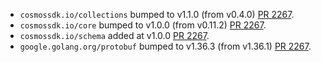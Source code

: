 * `cosmossdk.io/collections` bumped to v1.1.0 (from v0.4.0) [PR 2267](https://github.com/provenance-io/provenance/pull/2267).
* `cosmossdk.io/core` bumped to v1.0.0 (from v0.11.2) [PR 2267](https://github.com/provenance-io/provenance/pull/2267).
* `cosmossdk.io/schema` added at v1.0.0 [PR 2267](https://github.com/provenance-io/provenance/pull/2267).
* `google.golang.org/protobuf` bumped to v1.36.3 (from v1.36.1) [PR 2267](https://github.com/provenance-io/provenance/pull/2267).
